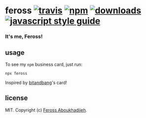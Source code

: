 # feross [![travis][travis-image]][travis-url] [![npm][npm-image]][npm-url] [![downloads][downloads-image]][downloads-url] [![javascript style guide][standard-image]][standard-url]

[travis-image]: https://img.shields.io/travis/feross/feross/master.svg
[travis-url]: https://travis-ci.org/feross/feross
[npm-image]: https://img.shields.io/npm/v/feross.svg
[npm-url]: https://npmjs.org/package/feross
[downloads-image]: https://img.shields.io/npm/dm/feross.svg
[downloads-url]: https://npmjs.org/package/feross
[standard-image]: https://img.shields.io/badge/code_style-standard-brightgreen.svg
[standard-url]: https://standardjs.com

### It's me, Feross!

## usage

To see my `npm` business card, just run:

```
npx feross
```

Inspired by [bitandbang](https://github.com/bnb/bitandbang)'s card!

## license

MIT. Copyright (c) [Feross Aboukhadijeh](http://feross.org).
